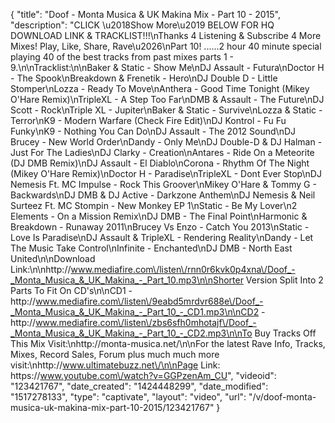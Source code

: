 {
    "title": "Doof - Monta Musica & UK Makina Mix - Part 10 - 2015",
    "description": "CLICK \u2018Show More\u2019 BELOW FOR HQ DOWNLOAD LINK & TRACKLIST!!!\nThanks 4 Listening & Subscribe 4 More Mixes! Play, Like, Share, Rave\u2026\nPart 10! ......2 hour 40 minute special playing 40 of the best tracks from past mixes parts 1 - 9.\n\nTracklist:\n\nBaker & Static - Show Me\nDJ Assault - Futura\nDoctor H - The Spook\nBreakdown & Frenetik - Hero\nDJ Double D - Little Stomper\nLozza - Ready To Move\nAnthera - Good Time Tonight (Mikey O'Hare Remix)\nTripleXL - A Step Too Far\nDMB & Assault - The Future\nDJ Scott - Rock\nTriple XL - Jupiter\nBaker & Static - Survive\nLozza & Static - Terror\nK9 - Modern Warfare (Check Fire Edit)\nDJ Kontrol - Fu Fu Funky\nK9 - Nothing You Can Do\nDJ Assault - The 2012 Sound\nDJ Brucey - New World Order\nDandy - Only Me\nDJ Double-D & DJ Halman - Just For The Ladies\nDJ Clarky - Creation\nAntares -  Ride On a Meteorite (DJ DMB Remix)\nDJ Assault - El Diablo\nCorona - Rhythm Of The Night (Mikey O'Hare Remix)\nDoctor H - Paradise\nTripleXL - Dont Ever Stop\nDJ Nemesis Ft. MC Impulse - Rock This Groover\nMikey O'Hare & Tommy G - Backwards\nDJ DMB & DJ Active - Darkzone Anthem\nDJ Nemesis & Neil Surteez Ft. MC Stompin - New Monkey EP 1\nStatic - Be My Lover\n2 Elements - On a Mission Remix\nDJ DMB - The Final Point\nHarmonic & Breakdown - Runaway 2011\nBrucey Vs Enzo - Catch You 2013\nStatic - Love Is Paradise\nDJ Assault & TripleXL - Rendering Reality\nDandy - Let The Music Take Control\nInfinite - Enchanted\nDJ DMB  - North East United\n\nDownload Link:\n\nhttp:\/\/www.mediafire.com\/listen\/rnn0r6kvk0p4xna\/Doof_-_Monta_Musica_&_UK_Makina_-_Part_10.mp3\n\nShorter Version Split Into 2 Parts To Fit On CD's\n\nCD1 - http:\/\/www.mediafire.com\/listen\/9eabd5mrdvr688e\/Doof_-_Monta_Musica_&_UK_Makina_-_Part_10_-_CD1.mp3\n\nCD2 - http:\/\/www.mediafire.com\/listen\/zbs6sfh0mhotajf\/Doof_-_Monta_Musica_&_UK_Makina_-_Part_10_-_CD2.mp3\n\nTo Buy Tracks Off This Mix Visit:\nhttp:\/\/monta-musica.net\/\n\nFor the latest Rave Info, Tracks, Mixes, Record Sales, Forum plus much much more visit:\nhttp:\/\/www.ultimatebuzz.net\/\n\nPage Link: https:\/\/www.youtube.com\/watch?v=GGPzenAm_CU",
    "videoid": "123421767",
    "date_created": "1424448299",
    "date_modified": "1517278133",
    "type": "captivate",
    "layout": "video",
    "url": "\/v\/doof-monta-musica-uk-makina-mix-part-10-2015\/123421767"
}